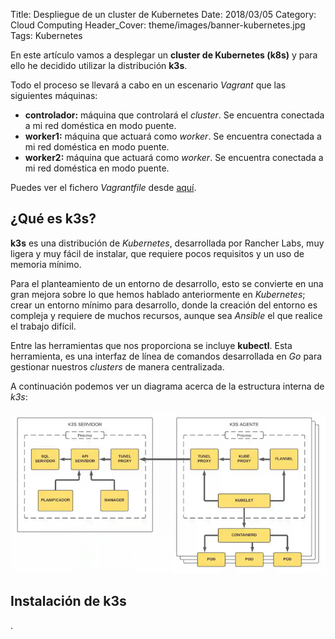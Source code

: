 Title: Despliegue de un cluster de Kubernetes
Date: 2018/03/05
Category: Cloud Computing
Header_Cover: theme/images/banner-kubernetes.jpg
Tags: Kubernetes

En este artículo vamos a desplegar un **cluster de Kubernetes (k8s)** y para ello he decidido utilizar la distribución **k3s**.

Todo el proceso se llevará a cabo en un escenario *Vagrant* que las siguientes máquinas:

- **controlador:** máquina que controlará el *cluster*. Se encuentra conectada a mi red doméstica en modo puente.
- **worker1:** máquina que actuará como *worker*. Se encuentra conectada a mi red doméstica en modo puente.
- **worker2:** máquina que actuará como *worker*. Se encuentra conectada a mi red doméstica en modo puente.

Puedes ver el fichero *Vagrantfile* desde [aquí](images/hlc_despliegue_de_un_cluster_de_kubernetes/Vagrantfile.txt).


## ¿Qué es k3s?

**k3s** es una distribución de *Kubernetes*, desarrollada por Rancher Labs, muy ligera y muy fácil de instalar, que requiere pocos requisitos y un uso de memoria mínimo.

Para el planteamiento de un entorno de desarrollo, esto se convierte en una gran mejora sobre lo que hemos hablado anteriormente en *Kubernetes*; crear un entorno mínimo para desarrollo, donde la creación del entorno es compleja y requiere de muchos recursos, aunque sea *Ansible* el que realice el trabajo difícil.

Entre las herramientas que nos proporciona se incluye **kubectl**.
Esta herramienta, es una interfaz de línea de comandos desarrollada en *Go* para gestionar nuestros *clusters* de manera centralizada.

A continuación podemos ver un diagrama acerca de la estructura interna de *k3s*:

![.](images/hlc_despliegue_de_un_cluster_de_kubernetes/estructurainterna.png)

## Instalación de k3s















































.
